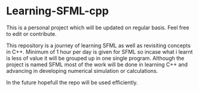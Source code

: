 # Learning-SFML-cpp
This is a personal project which will be updated on regular basis. Feel free to edit or contribute.

This repository is a journey of learning SFML as well as revisiting concepts in C++.
Minimum of 1 hour per day is given for SFML so incase what i learnt is less of value it will be grouped up in one single program.
Although the project is named SFML most of the work will be done in learning C++ and advancing in developing numerical simulation or calculations.

In the future hopefull the repo will be used efficiently.
